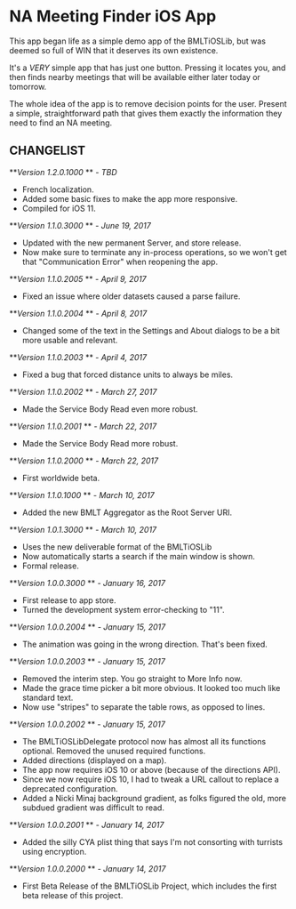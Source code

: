 NA Meeting Finder iOS App
=========================

This app began life as a simple demo app of the BMLTiOSLib, but was deemed so full of WIN that it deserves its own existence.

It's a *VERY* simple app that has just one button. Pressing it locates you, and then finds nearby meetings that will be available either later today or tomorrow.

The whole idea of the app is to remove decision points for the user. Present a simple, straightforward path that gives them exactly the information they need to find an NA meeting.

CHANGELIST
----------
***Version 1.2.0.1000* ** *- TBD*

- French localization.
- Added some basic fixes to make the app more responsive.
- Compiled for iOS 11.

***Version 1.1.0.3000* ** *- June 19, 2017*

- Updated with the new permanent Server, and store release.
- Now make sure to terminate any in-process operations, so we won't get that "Communication Error" when reopening the app.

***Version 1.1.0.2005* ** *- April 9, 2017*

- Fixed an issue where older datasets caused a parse failure.

***Version 1.1.0.2004* ** *- April 8, 2017*

- Changed some of the text in the Settings and About dialogs to be a bit more usable and relevant.

***Version 1.1.0.2003* ** *- April 4, 2017*

- Fixed a bug that forced distance units to always be miles.

***Version 1.1.0.2002* ** *- March 27, 2017*

- Made the Service Body Read even more robust.

***Version 1.1.0.2001* ** *- March 22, 2017*

- Made the Service Body Read more robust.

***Version 1.1.0.2000* ** *- March 22, 2017*

- First worldwide beta.

***Version 1.1.0.1000* ** *- March 10, 2017*

- Added the new BMLT Aggregator as the Root Server URI.

***Version 1.0.1.3000* ** *- March 10, 2017*

- Uses the new deliverable format of the BMLTiOSLib
- Now automatically starts a search if the main window is shown.
- Formal release.

***Version 1.0.0.3000* ** *- January 16, 2017*

- First release to app store.
- Turned the development system error-checking to "11".

***Version 1.0.0.2004* ** *- January 15, 2017*

- The animation was going in the wrong direction. That's been fixed.

***Version 1.0.0.2003* ** *- January 15, 2017*

- Removed the interim step. You go straight to More Info now.
- Made the grace time picker a bit more obvious. It looked too much like standard text.
- Now use "stripes" to separate the table rows, as opposed to lines.

***Version 1.0.0.2002* ** *- January 15, 2017*

- The BMLTiOSLibDelegate protocol now has almost all its functions optional. Removed the unused required functions.
- Added directions (displayed on a map).
- The app now requires iOS 10 or above (because of the directions API).
- Since we now require iOS 10, I had to tweak a URL callout to replace a deprecated configuration.
- Added a Nicki Minaj background gradient, as folks figured the old, more subdued gradient was difficult to read.

***Version 1.0.0.2001* ** *- January 14, 2017*

- Added the silly CYA plist thing that says I'm not consorting with turrists using encryption.

***Version 1.0.0.2000* ** *- January 14, 2017*

- First Beta Release of the BMLTiOSLib Project, which includes the first beta release of this project.

